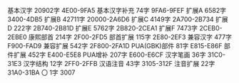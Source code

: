 基本汉字 	20902字 	4E00-9FA5
基本汉字补充 	74字 	9FA6-9FEF
扩展A 	6582字 	3400-4DB5
扩展B 	42711字 	20000-2A6D6
扩展C 	4149字 	2A700-2B734
扩展D 	222字 	2B740-2B81D
扩展E 	5762字 	2B820-2CEA1
扩展F 	7473字 	2CEB0-2EBE0
康熙部首 	214字 	2F00-2FD5
部首扩展 	115字 	2E80-2EF3
兼容汉字 	477字 	F900-FAD9
兼容扩展 	542字 	2F800-2FA1D
PUA(GBK)部件 	81字 	E815-E86F
部件扩展 	452字 	E400-E5E8
PUA增补 	207字 	E600-E6CF
汉字笔画 	36字 	31C0-31E3
汉字结构 	12字 	2FF0-2FFB
汉语注音 	43字 	3105-312F
注音扩展 	22字 	31A0-31BA
〇 	1字 	3007
